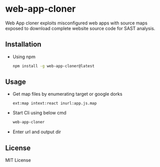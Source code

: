 # web-app-cloner

Web App cloner exploits misconfigured web apps with source maps exposed to download complete website source code for SAST analysis. 

## Installation

- Using npm

  ```bash
  npm install -g web-app-cloner@latest
  ```

## Usage

- Get map files by enumerating target or google dorks

  ```
  ext:map intext:react inurl:app.js.map
  ```

- Start Cli using below cmd

  ```bash
  web-app-cloner
  ```
  
- Enter url and output dir

## License

MIT License


